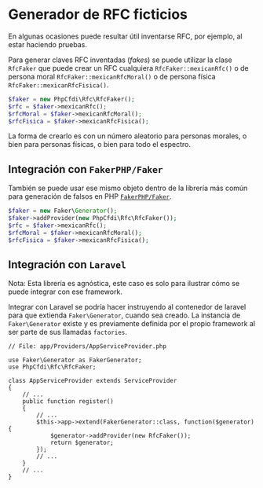 # Generador de RFC ficticios

En algunas ocasiones puede resultar útil inventarse RFC, por ejemplo, al estar haciendo pruebas.

Para generar claves RFC inventadas (*fakes*) se puede utilizar la clase `RfcFaker` que puede crear un RFC
cualquiera `RfcFaker::mexicanRfc()` o de persona moral `RfcFaker::mexicanRfcMoral()`
o de persona física `RfcFaker::mexicanRfcFisica()`.

```php
$faker = new PhpCfdi\Rfc\RfcFaker();
$rfc = $faker->mexicanRfc();
$rfcMoral = $faker->mexicanRfcMoral();
$rfcFisica = $faker->mexicanRfcFisica();
```

La forma de crearlo es con un número aleatorio para personas morales, o bien para personas físicas,
o bien para todo el espectro.

## Integración con `FakerPHP/Faker`

También se puede usar ese mismo objeto dentro de la librería más común para generación de falsos
 en PHP [`FakerPHP/Faker`](https://github.com/FakerPHP/Faker).

```php
$faker = new Faker\Generator();
$faker->addProvider(new PhpCfdi\Rfc\RfcFaker());
$rfc = $faker->mexicanRfc();
$rfcMoral = $faker->mexicanRfcMoral();
$rfcFisica = $faker->mexicanRfcFisica();
```

## Integración con `Laravel`

Nota: Esta librería es agnóstica, este caso es solo para ilustrar cómo se puede integrar con ese framework.

Integrar con Laravel se podría hacer instruyendo al contenedor de laravel para que extienda `Faker\Generator`,
cuando sea creado. La instancia de `Faker\Generator` existe y es previamente definida por el propio framework
al ser parte de sus llamadas `factories`.

```
// File: app/Providers/AppServiceProvider.php

use Faker\Generator as FakerGenerator;
use PhpCfdi\Rfc\RfcFaker;

class AppServiceProvider extends ServiceProvider
{
    // ...
    public function register()
    {
        // ...
        $this->app->extend(FakerGenerator::class, function($generator) {
            $generator->addProvider(new RfcFaker());
            return $generator;
        });
        // ...
    }
    // ...
}
```
